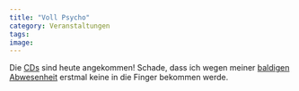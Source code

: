 ```yaml
---
title: "Voll Psycho"
category: Veranstaltungen
tags: 
image: 
---
```


Die [CDs](http://www.misantropolis.de/2007/04/ungeheuer-und-ihre-kritiker) sind heute angekommen! Schade, dass ich wegen meiner [baldigen Abwesenheit](http://www.misantropolis.de/2007/04/wieder-einmal-schlaflos) erstmal keine in die Finger bekommen werde.